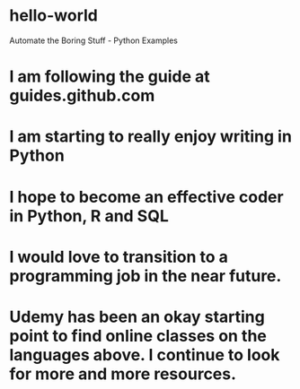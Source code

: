 # hello-world
Automate the Boring Stuff - Python Examples
# I am following the guide at guides.github.com
# I am starting to really enjoy writing in Python
# I hope to become an effective coder in Python, R and SQL
# I would love to transition to a programming job in the near future.
# Udemy has been an okay starting point to find online classes on the languages above. I continue to look for more and more resources.
